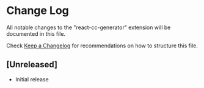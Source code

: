 # Change Log

All notable changes to the "react-cc-generator" extension will be documented in this file.

Check [Keep a Changelog](http://keepachangelog.com/) for recommendations on how to structure this file.

## [Unreleased]

- Initial release